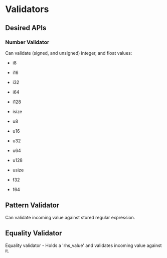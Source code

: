 # Validators

## Desired APIs

### Number Validator

Can validate (signed, and unsigned) integer, and float values:

- i8
- i16
- i32
- i64
- i128
- isize

- u8
- u16
- u32
- u64
- u128
- usize

- f32
- f64

## Pattern Validator

Can validate incoming value against stored regular expression.

## Equality Validator

Equality validator - Holds a 'rhs_value' and validates incoming value against it.
